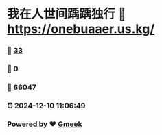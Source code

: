 # 我在人世间踽踽独行 :link: https://onebuaaer.us.kg/ 
### :page_facing_up: [33](https://onebuaaer.us.kg//tag.html) 
### :speech_balloon: 0 
### :hibiscus: 66047 
### :alarm_clock: 2024-12-10 11:06:49 
### Powered by :heart: [Gmeek](https://github.com/Meekdai/Gmeek)
